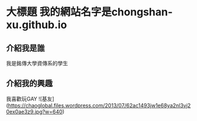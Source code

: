 # 大標題 我的網站名字是chongshan-xu.github.io

## 介紹我是誰
我是銘傳大學資傳系的學生
## 介紹我的興趣
我喜歡玩GAY
![基友] (https://chaoglobal.files.wordpress.com/2013/07/62ac1493jw1e68ya2nl3vj20ex0ae3z9.jpg?w=640)
